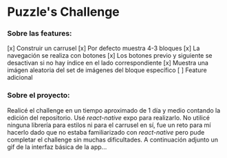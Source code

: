 # Puzzle's Challenge

### Sobre las features:
 [x] Construir un carrusel
 [x] Por defecto muestra 4-3 bloques
 [x] La navegación se realiza con botones
 [x] Los botones previo y siguiente se desactivan si no hay índice en el lado correspondiente
 [x] Muestra una imágen aleatoria del set de imágenes del bloque específico
 [ ] Feature adicional
### Sobre el proyecto:
Realicé el challenge en un tiempo aproximado de 1 día y medio contando la edición del repositorio. Usé *react-native* expo para realizarlo.
No utilicé ninguna librería para estilos ni para el carrusel en sí, fue un reto para mí hacerlo dado que no estaba familiarizado con *react-native* pero pude completar el challenge sin muchas dificultades. A continuación adjunto un gif de la interfaz básica de la app...
